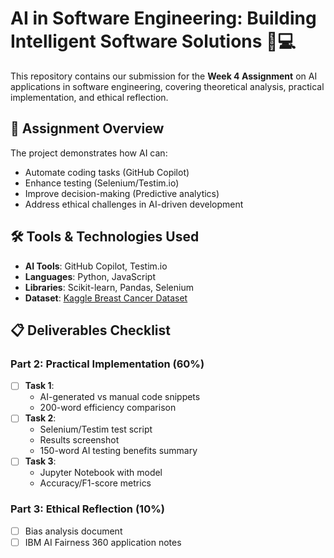 # AI in Software Engineering: Building Intelligent Software Solutions 🤖💻

This repository contains our submission for the **Week 4 Assignment** on AI applications in software engineering, covering theoretical analysis, practical implementation, and ethical reflection.

## 📌 Assignment Overview
The project demonstrates how AI can:
- Automate coding tasks (GitHub Copilot)
- Enhance testing (Selenium/Testim.io)
- Improve decision-making (Predictive analytics)
- Address ethical challenges in AI-driven development

## 🛠 Tools & Technologies Used
- **AI Tools**: GitHub Copilot, Testim.io
- **Languages**: Python, JavaScript
- **Libraries**: Scikit-learn, Pandas, Selenium
- **Dataset**: [Kaggle Breast Cancer Dataset](https://www.kaggle.com/datasets/uciml/breast-cancer-wisconsin-data)

## 📋 Deliverables Checklist
### Part 2: Practical Implementation (60%)
- [ ] **Task 1**: 
  - AI-generated vs manual code snippets
  - 200-word efficiency comparison
- [ ] **Task 2**: 
  - Selenium/Testim test script
  - Results screenshot
  - 150-word AI testing benefits summary
- [ ] **Task 3**: 
  - Jupyter Notebook with model
  - Accuracy/F1-score metrics

### Part 3: Ethical Reflection (10%)
- [ ] Bias analysis document
- [ ] IBM AI Fairness 360 application notes
